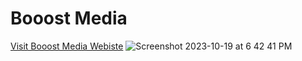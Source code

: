 # Booost Media
 [Visit Booost Media Webiste](https://booostmedia.com/)
![Screenshot 2023-10-19 at 6 42 41 PM](https://github.com/swatipriya87899/boost/assets/84177984/6ceb1551-39dd-4f89-96fb-d1cbb9be0d87)
